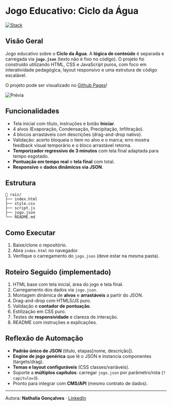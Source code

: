 # Jogo Educativo: Ciclo da Água

[![Stack](https://img.shields.io/badge/HTML5%20CSS3%20JavaScript-0A84FF)]()

## Visão Geral
Jogo educativo sobre o **Ciclo da Água**. A **lógica de conteúdo** é separada e carregada via **`jogo.json`** (texto não é fixo no código). O projeto foi construído utilizando HTML, CSS e JavaScript puros, com foco em interatividade pedagógica, layout responsivo e uma estrutura de código escalável.

O projeto pode ser visualizado no [Github Pages](https://nathaliatg.github.io/ciclodaagua/)!

![Prévia](https://i.imgur.com/TasyrWY.gif)

## Funcionalidades
- Tela inicial com título, instruções e botão **Iniciar**.
- 4 alvos (Evaporação, Condensação, Precipitação, Infiltração).
- 4 blocos arrastáveis com descrições (drag-and-drop nativo).
- Validação: acerto bloqueia o item no alvo e o marca; erro mostra feedback visual temporário e o bloco arrastável retorna.
- **Temporizador regressivo de 3 minutos** com tela final adaptada para tempo esgotado.
- **Pontuação em tempo real** e **tela final** com total.
- **Responsivo** e **dados dinâmicos via JSON**.

## Estrutura
```
📁 raiz/
├── index.html
├── style.css
├── script.js
├── jogo.json
└── README.md
```

## Como Executar
1) Baixe/clon​e o repositório.  
2) Abra `index.html` no navegador.  
3) Verifique o carregamento do `jogo.json` (deve estar na mesma pasta).

## Roteiro Seguido (implementado)
1. HTML base com tela inicial, área do jogo e tela final.  
2. Carregamento dos dados via `jogo.json`.  
3. Montagem dinâmica de **alvos** e **arrastáveis** a partir do JSON.  
4. Drag-and-drop com HTML5/JS puro.  
5. Validação e **contador de pontuação**.  
6. Estilização em CSS puro.  
7. Testes de **responsividade** e clareza de interação.  
8. README com instruções e explicações.

## Reflexão de Automação
- **Padrão único de JSON** (título, etapas[nome, descrição]).  
- **Engine de jogo genérica** que lê o JSON e instancia componentes (targets/drag).  
- **Temas e layout configuráveis** (CSS classes/variáveis).  
- Suporte a **múltiplos capítulos**: carregar `jogo.json` por parâmetro/rota (`?capitulo=3`).  
- Pronto para integrar com **CMS/API** (mesmo contrato de dados).


---
Autora: **Nathalia Gonçalves** · [LinkedIn](https://www.linkedin.com/in/nathaliatg)

